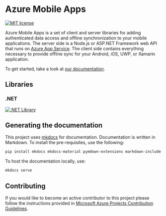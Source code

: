 # Azure Mobile Apps

[![MIT license](https://img.shields.io/badge/License-MIT-blue.svg)](https://github.com/azure/azure-mobile-apps/tree/main/LICENSE.txt)

Azure Mobile Apps is a set of client and server libraries for adding authenticated data access and offline synchronization to your mobile applications.  The server side is a Node.js or ASP.NET Framework web API that runs on [Azure App Service](https://azure.microsoft.com/services/app-service/).  The client side contains everything necessary to provide offline sync for your Android, iOS, UWP, or Xamarin application.

To get started, take a look at [our documentation](https://azure.github.io/azure-mobile-apps).

## Libraries

### .NET

[![.NET Library](https://github.com/Azure/azure-mobile-apps/actions/workflows/build-dotnet-library.yml/badge.svg?branch=main)](https://github.com/Azure/azure-mobile-apps/actions/workflows/build-dotnet-library.yml)

## Generating the documentation

This project uses [mkdocs](https://mkdocs.org) for documentation.  Documentation is written in Markdown.  To install the pre-requisites, use the following:

```bash
pip install mkdocs mkdocs-material pymdown-extensions markdown-include
```

To host the documentation locally, use:

```bash
mkdocs serve
```

## Contributing

If you would like to become an active contributor to this project please follow the instructions provided in [Microsoft Azure Projects Contribution Guidelines](http://azure.github.com/guidelines.html). 
